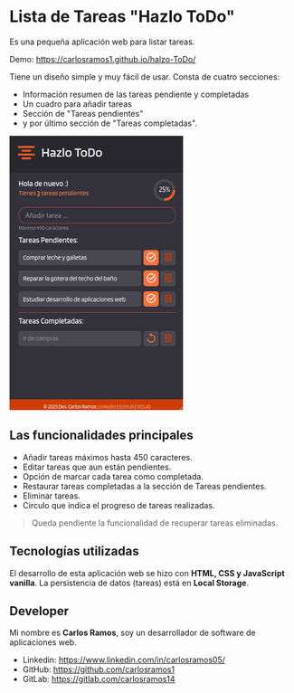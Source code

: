 # Lista de Tareas "Hazlo ToDo"

Es una pequeña aplicación web para listar tareas. 

Demo: https://carlosramos1.github.io/halzo-ToDo/

Tiene un diseño simple y muy fácil de usar. Consta de cuatro secciones:

- Información resumen de las tareas pendiente y completadas
- Un cuadro para añadir tareas
- Sección de "Tareas pendientes" 
- y por último sección de "Tareas completadas". 

![captura-hazlo-ToDo.png](captura-hazlo-ToDo.png)

## Las funcionalidades principales

- Añadir tareas máximos hasta 450 caracteres.
- Editar tareas que aun están pendientes.
- Opción de marcar cada tarea como completada.
- Restaurar tareas completadas a la sección de Tareas pendientes.
- Eliminar tareas.
- Circulo que indica el progreso de tareas realizadas.

> Queda pendiente la funcionalidad de recuperar tareas eliminadas.

## Tecnologías utilizadas

El desarrollo de esta aplicación web se hizo con **HTML, CSS y JavaScript vanilla**. La persistencia de datos (tareas) está en **Local Storage**.

## Developer

Mi nombre es **Carlos Ramos**, soy un desarrollador de software de aplicaciones web.

- Linkedin: https://www.linkedin.com/in/carlosramos05/
- GitHub: https://github.com/carlosramos1
- GitLab: https://gitlab.com/carlosramos14